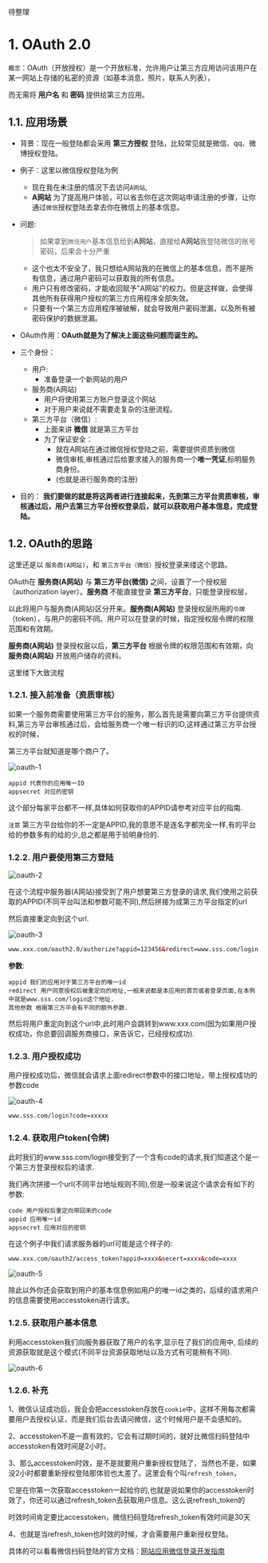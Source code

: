 待整理

# 1. OAuth 2.0

`概念`：OAuth（开放授权）是一个开放标准，允许用户让第三方应用访问该用户在某一网站上存储的私密的资源（如基本消息，照片，联系人列表），

而无需将 **用户名** 和 **密码** 提供给第三方应用。

## 1.1. 应用场景

- 背景：现在一般登陆都会采用 **第三方授权** 登陆，比较常见就是微信、qq、微博授权登陆。

- 例子：这里以微信授权登陆为例
  - 现在我在未注册的情况下去访问`A网站`,
  - **A网站** 为了提高用户体验，可以省去你在这次网站申请注册的步骤，让你通过`微信`授权登陆去拿去你在微信上的基本信息。

- 问题:
  > 如果拿到`微信用户`基本信息给到**A网站**，直接给**A网站**我登陆微信的账号密码，后果会十分严重
  - 这个也太不安全了，我只想给A网站我的在微信上的基本信息，而不是所有信息，通过用户密码可以获取我的所有信息。
  - 用户只有修改密码，才能收回赋予"A网站"的权力。但是这样做，会使得其他所有获得用户授权的第三方应用程序全部失效。
  - 只要有一个第三方应用程序被破解，就会导致用户密码泄漏，以及所有被密码保护的数据泄漏。

- OAuth作用：**OAuth就是为了解决上面这些问题而诞生的。**

- 三个身份：
  - 用户:
    - 准备登录一个新网站的用户
  - 服务商(A网站)
    - 用户将使用第三方账户登录这个网站
    - 对于用户来说就不需要走复杂的注册流程。
  - 第三方平台（微信）:
    - 上面来讲 **微信** 就是第三方平台
    - 为了保证安全：
      - 就在A网站在通过微信授权登陆之前，需要提供资质到微信
      - 微信审核,审核通过后给要求接入的服务商一个**唯一凭证**,标明服务商身份。
      - (也就是进行服务商的注册)


- 目的： **我们要做的就是将这两者进行连接起来，先到第三方平台资质审核，审核通过后，用户去第三方平台授权登录后，就可以获取用户基本信息，完成登陆。**

## 1.2. OAuth的思路



这里还是以 `服务商(A网站)`，和 `第三方平台（微信）`授权登录来缕这个思路。

OAuth在 **服务商(A网站)** 与 **第三方平台(微信)** 之间，设置了一个授权层（authorization layer）。**服务商** 不能直接登录 **第三方平台**，只能登录授权层，

以此将用户与服务商(A网站)区分开来。**服务商(A网站)** 登录授权层所用的`令牌`（token），与用户的密码不同。用户可以在登录的时候，指定授权层令牌的权限范围和有效期。

**服务商(A网站)** 登录授权层以后，**第三方平台** 根据令牌的权限范围和有效期，向 **服务商(A网站)** 开放用户储存的资料。

这里缕下大致流程

### 1.2.1. 接入前准备（资质审核）

如果一个服务商需要使用第三方平台的服务，那么首先是需要向第三方平台提供资料,第三方平台审核通过后，会给服务商一个唯一标识的ID,这样通过第三方平台授权的时候，

第三方平台就知道是哪个商户了。

![oauth-1](./image/oauth-1.png)

```
appid 代表你的应用唯一ID
appsecret 对应的密钥
```

这个部分每家平台都不一样,具体如何获取你的APPID请参考对应平台的指南.

`注意` 第三方平台给你的不一定是APPID,我的意思不是连名字都完全一样,有的平台给的参数多有的给的少,总之都是用于验明身份的.

### 1.2.2. 用户要使用第三方登陆

![oauth-2](./image/oauth-2.png)

在这个流程中服务器(A网站)接受到了用户想要第三方登录的请求,我们使用之前获取的APPID(不同平台叫法和参数可能不同),然后拼接为成第三方平台指定的url

然后直接重定向到这个url.

![oauth-3](./image/oauth-3.png)

```html
www.xxx.com/oauth2.0/authorize?appid=123456&redirect=www.sss.com/login
```

**参数**:

```
appid 我们的应用对于第三方平台的唯一id
redirect 用户同意授权后被重定向的地址,一般来说都是本应用的首页或者登录页面,在本例中就是www.sss.com/login这个地址.
其他参数 根据第三方平会有不同的额外参数.
```

然后将用户重定向到这个url中,此时用户会跳转到www.xxx.com(因为如果用户授权成功，你总要回调服务商接口，来告诉它，已经授权成功).

### 1.2.3. 用户授权成功

用户授权成功后，微信就会请求上面redirect参数中的接口地址，带上授权成功的参数code

![oauth-4](./image/oauth-4.png)

```html
www.sss.com/login?code=xxxxx
```

### 1.2.4. 获取用户token(令牌)

此时我们的www.sss.com/login接受到了一个含有code的请求,我们知道这个是一个第三方登录授权后的请求.

我们再次拼接一个url(不同平台地址规则不同),但是一般来说这个请求会有如下的参数:

```
code 用户授权后重定向带回来的code
appid 应用唯一id
appsecret 应用对应的密钥
```

在这个例子中我们请求服务器的url可能是这个样子的:

```html
www.xxx.com/oauth2/access_token?appid=xxxx&secert=xxxx&code=xxxx
```

![oauth-5](./image/oauth-5.png)

除此以外你还会获取到用户的基本信息例如用户的唯一id之类的，后续的请求用户的信息需要使用accesstoken进行请求。

### 1.2.5. 获取用户基本信息

利用accesstoken我们向服务器获取了用户的名字,显示在了我们的应用中, 后续的资源获取就是这个模式(不同平台资源获取地址以及方式有可能稍有不同).

![oauth-6](./image/oauth-6.png)

### 1.2.6. 补充

1、微信认证成功后，我会会把accesstoken存放在`cookie`中，这样不用每次都需要用户去授权认证，而是我们后台去请问微信，这个时候用户是不会感知的。

2、accesstoken不是一直有效的，它会有过期时间的，就好比微信扫码登陆中accesstoken有效时间是2小时。

3、那么accesstoken时效，是不是就要用户重新授权登陆了，当然也不是，如果没2小时都要重新授权登陆那体验也太差了。这里会有个叫`refresh_token`，

它是在你第一次获取accesstoken一起给你的,也就是说如果你的accesstoken时效了，你还可以通过refresh_token去获取用户信息。这么说refresh_token的

时效时间肯定要比accesstoken，微信扫码登陆refresh_token有效时间是30天

4、也就是当refresh_token也时效的时候，才会需要用户重新授权登陆。

具体的可以看看微信扫码登陆的官方文档：[网站应用微信登录开发指南](https://developers.weixin.qq.com/doc/oplatform/Website_App/WeChat_Login/Wechat_Login.html)

